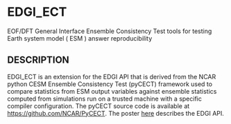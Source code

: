 # EDGI_ECT
EOF/DFT General Interface Ensemble Consistency Test tools for testing Earth system model ( ESM ) answer reproducibility 
## DESCRIPTION
EDGI_ECT is an extension for the EDGI API that is derived from the NCAR python CESM Ensemble Consistency Test (pyCECT) framework used to compare statistics from ESM output variables against ensemble statistics computed from simulations run on a trusted machine with a specific compiler configuration. The pyCECT source code is available at https://github.com/NCAR/PyCECT.
The poster [here](https://github.com/wrongkindofdoctor/EDGI_ECT/master/AGUposter_final.pdf) describes the EDGI API. 
